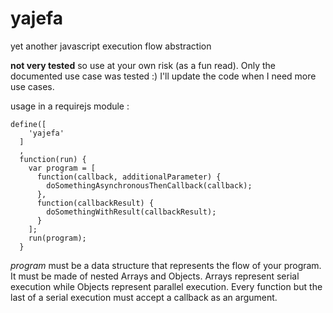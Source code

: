 yajefa
======

yet another javascript execution flow abstraction


**not very tested** so use at your own risk (as a fun read). Only the documented use case was tested :) I'll update the code when I need more use cases.

usage in a requirejs module :
```
define([
    'yajefa'
  ]
  ,
  function(run) {
    var program = [
      function(callback, additionalParameter) {
        doSomethingAsynchronousThenCallback(callback);
      },
      function(callbackResult) {
        doSomethingWithResult(callbackResult);
      }
    ];
    run(program);
  }
```

*program* must be a data structure that represents the flow of your program. It must be made of nested Arrays and Objects.
Arrays represent serial execution while Objects represent parallel execution.
Every function but the last of a serial execution must accept a callback as an argument.
